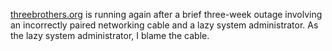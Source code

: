 <a href="http://threebrothers.org">threebrothers.org</a> is running again after a brief three-week outage involving an incorrectly paired networking cable and a lazy system administrator.  As the lazy system administrator, I blame the cable.